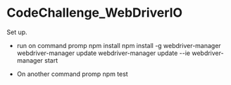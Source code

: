 # CodeChallenge_WebDriverIO
Set up.

* run on command promp
    npm install
    npm install -g webdriver-manager
    webdriver-manager update
    webdriver-manager update --ie
    webdriver-manager start

* On another command promp
    npm test
